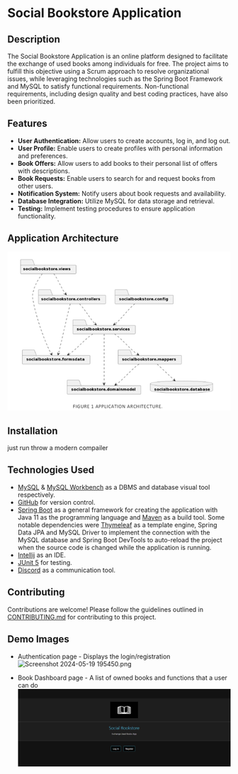 # Social Bookstore Application

## Description

The Social Bookstore Application is an online platform designed to facilitate the exchange of used books among individuals for free. The project aims to fulfill this objective using a Scrum approach to resolve organizational issues, while leveraging technologies such as the Spring Boot Framework and MySQL to satisfy functional requirements. Non-functional requirements, including design quality and best coding practices, have also been prioritized.

## Features

- **User Authentication:** Allow users to create accounts, log in, and log out.
- **User Profile:** Enable users to create profiles with personal information and preferences.
- **Book Offers:** Allow users to add books to their personal list of offers with descriptions.
- **Book Requests:** Enable users to search for and request books from other users.
- **Notification System:** Notify users about book requests and availability.
- **Database Integration:** Utilize MySQL for data storage and retrieval.
- **Testing:** Implement testing procedures to ensure application functionality.

## Application Architecture

![img.png](img.png)

## Installation

just run throw a modern compailer


## Technologies Used

*   [MySQL](https://www.mysql.com/) & [MySQL Workbench](https://www.mysql.com/products/workbench/) as a DBMS and database visual tool respectively.
*	[GitHub](https://github.com/) for version control.
*	[Spring Boot](https://spring.io/projects/spring-boot) as a general framework for creating the application with Java 11 as the programming language and [Maven](https://maven.apache.org/) as a build tool. Some notable dependencies were [Thymeleaf](https://www.thymeleaf.org/) as a template engine, Spring Data JPA and MySQL Driver to implement the connection with the MySQL database and Spring Boot DevTools to auto-reload the project when the source code is changed while the application is running.
*	[Intellij](https://www.jetbrains.com/idea/) as an IDE.
*	[JUnit 5](https://junit.org/junit5/) for testing.
*	[Discord](https://discord.com/) as a communication tool.


## Contributing

Contributions are welcome! Please follow the guidelines outlined in [CONTRIBUTING.md](link-to-contributing.md) for contributing to this project.

## Demo Images

- Authentication page - Displays the login/registration ![Screenshot 2024-05-19 195450.png](..%2F..%2F..%2F..%2FPictures%2FScreenshots%2FScreenshot%202024-05-19%20195450.png)
  <br>

- Book Dashboard page - A list of owned books and functions that a user can do ![](img_1.png)
  <br>
